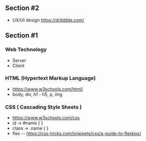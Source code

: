## Section #2
* UX/UI design https://dribbble.com/

## Section #1
### Web Technology
* Server
* Client

### HTML (Hypertext Markup Language)
* https://www.w3schools.com/html/
* body, div, h1 - h5, p, img

### CSS ( Cascading Style Sheets )
* https://www.w3schools.com/css 
* id  -> #name { }
* class -> .name { }
* flex
-- https://css-tricks.com/snippets/css/a-guide-to-flexbox/


